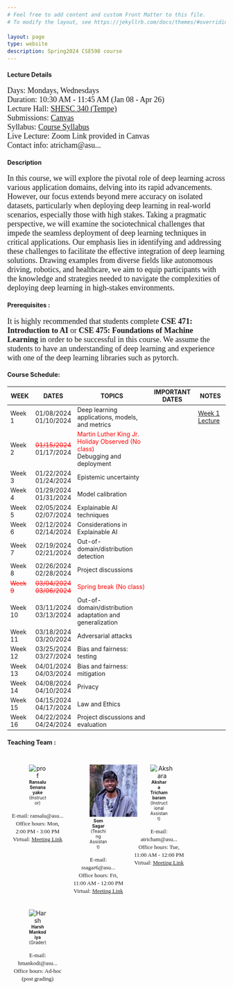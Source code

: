```yaml
---
# Feel free to add content and custom Front Matter to this file.
# To modify the layout, see https://jekyllrb.com/docs/themes/#overriding-theme-defaults

layout: page
type: website
description: Spring2024 CSE598 course
---
```

#### Lecture Details 
<font size='4' face='Times New Roman'>Days: Mondays, Wednesdays<br>
Duration: 10:30 AM - 11:45 AM (Jan 08 - Apr 26)<br>
Lecture Hall: <a href='https://www.asu.edu/map/interactive/?psCode=SHESC' target='_blank'>SHESC 340 (Tempe)</a><br>
Submissions: <a href='https://canvas.asu.edu/courses/177191' target='_blank'>Canvas</a>
  <br>
Syllabus: <a href='https://canvas.asu.edu/courses/177191/files/folder/Syllabus' target='_blank'>Course Syllabus</a> <br>
Live Lecture: Zoom Link provided in Canvas <br>
Contact info: atricham@asu...
 </font>
  <br>
#### Description
<font size='4' face='Times New Roman'>In this course, we will explore the pivotal role of deep learning across various application domains, delving into its rapid advancements. However, our focus extends beyond mere accuracy on isolated datasets, particularly when deploying deep learning in real-world scenarios, especially those with high stakes. Taking
a pragmatic perspective, we will examine the sociotechnical challenges that impede the seamless deployment of deep learning techniques in critical applications. Our emphasis lies in identifying and addressing
these challenges to facilitate the effective integration of deep learning solutions. Drawing examples from
diverse fields like autonomous driving, robotics, and healthcare, we aim to equip participants with the
knowledge and strategies needed to navigate the complexities of deploying deep learning in high-stakes
environments. </font>
 <br>
#### Prerequisites : 
<font size='4' face='Times New Roman'>It is highly recommended that students complete <b>CSE 471: Introduction to AI </b> or <b>CSE 475: Foundations of Machine Learning </b> in order to be successful in this course. We assume the students to have an understanding of deep learning and experience with one of the deep learning libraries such as pytorch.</font>
 <br>
#### Course Schedule: 

| WEEK   | DATES |TOPICS                                  | IMPORTANT DATES | NOTES |
|----------|------|------------------------------------------|-----------|-------|
|Week 1| 01/08/2024 <br> 01/10/2024 | Deep learning applications, models, and metrics               |           |  [Week 1 Lecture](/lectures/CSE598_week1.pdf) |
|Week 2| <span style="color:red; text-decoration:line-through;">01/15/2024</span><br>01/17/2024 | <span style="color:red;">Martin Luther King Jr. Holiday Observed (No class)</span> <br> Debugging and deployment |           | |
|Week 3| 01/22/2024 <br>01/24/2024 | Epistemic uncertainty |         |      |
|Week 4| 01/29/2024 <br>01/31/2024 | Model calibration|  | |
|Week 5| 02/05/2024 <br> 02/07/2024 | Explainable AI techniques |           |  |
|Week 6| 02/12/2024 <br> 02/14/2024 |Considerations in Explainable AI  |    |   |
|Week 7| 02/19/2024 <br>02/21/2024 | Out-of-domain/distribution detection |     | |
|Week 8| 02/26/2024 <br>02/28/2024 | Project discussions |           |   |
|<span style="color:red; text-decoration:line-through;">Week 9</span>| <span style="color:red; text-decoration:line-through;">03/04/2024<br> 03/06/2024</span> |<span style="color:red;">Spring break (No class)</span> | | |
|Week 10| 03/11/2024 <br> 03/13/2024 | Out-of-domain/distribution adaptation and generalization  |           |    |
|Week 11| 03/18/2024 <br> 03/20/2024 | Adversarial attacks             |       |       |
|Week 12| 03/25/2024 <br> 03/27/2024 | Bias and fairness: testing  |           |       |
|Week 13| 04/01/2024 <br> 04/03/2024 | Bias and fairness: mitigation  |           |       |
|Week 14| 04/08/2024 <br> 04/10/2024 | Privacy |        |       |
|Week 15| 04/15/2024 <br> 04/17/2024 |Law and Ethics |  |       |
|Week 16| 04/22/2024 <br>  04/24/2024 | Project discussions and evaluation |   |      |






#### Teaching Team : <br>

<style>
  .person {
    padding: 10px;
    text-align: center;
    max-width: 120px; /* Adjust as needed */
  }
  
  .person img {
    max-width: 120px;
    max-height: 120px;
  }

  .person figcaption {
    font-size: 10px; /* Adjust the font size as needed */
  }
</style>

<div style="display: flex; flex-wrap: wrap;">
  <div class="person">
    <figure class="img-container">
      <img src="images/prof.jpeg" alt="prof">
      <figcaption><b>Ransalu Senanayake</b><br>(Instructor)</figcaption>
    </figure>
    <font size='2' face='Times New Roman'>
      E-mail: ransalu@asu...<br>
      Office hours: Mon, 2:00 PM - 3:00 PM<br>
      Virtual: <a href='https://asu.zoom.us/j/86384420994' target='_blank'>Meeting Link</a><br>
    </font>
  </div>

  <div class="person">
    <figure class="img-container">
      <img src="images/som.jpg" alt="Som Sagar">
      <figcaption><b>Som Sagar</b><br>(Teaching Assistant)</figcaption>
    </figure>
    <font size='2' face='Times New Roman'>
      E-mail: ssagar6@asu...<br>
      Office hours: Fri, 11:00 AM - 12:00 PM<br>
      Virtual: <a href='https://asu.zoom.us/j/2626337917' target='_blank'>Meeting Link</a><br>
    </font>
  </div>

  <div class="person">
    <figure class="img-container">
      <img src="images/akshara.jpeg" alt="Akshara">
      <figcaption><b>Akshara Trichambaram</b><br>(Instructional Assistant)</figcaption>
    </figure>
    <font size='2' face='Times New Roman'>
      E-mail: atricham@asu...<br>
      Office hours: Tue, 11:00 AM - 12:00 PM<br>
      Virtual: <a href='https://asu.zoom.us/j/83219364396' target='_blank'>Meeting Link</a><br>
    </font>
  </div>


  <div class="person">
    <figure class="img-container">
      <img src="images/harsh.jpg" alt="Harsh">
      <figcaption><b>Harsh Mankodiya</b><br>(Grader)</figcaption>
    </figure>
    <font size='2' face='Times New Roman'>
      E-mail: hmankodi@asu...<br>
      Office hours: Ad-hoc (post grading)
    </font>
  </div>
</div>
